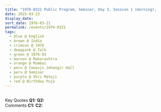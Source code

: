 ```yaml
---
title: "1976-0321 Public Program, Seminar, Day 3, Session 1 (morning), Cowasji Jehangir Hall, 15, Madam Cama Rd, Mantralaya, Fort, Mumbai, Maharashtra, India"
date: 2025-03-23
display_date: 
sort_date: 1976-03-21
permalink: /events/1976-0321
tags:
  - blue @ English
  - brown @ India
  - crimson @ 1976
  - deeppink @ Talk
  - green @ 1976-03
  - maroon @ Maharashtra
  - orange @ Mumbai
  - peru @ Cowasji Jehangir Hall
  - peru @ Seminar
  - purple @ Shri Mataji
  - red @ Birthday Puja
---
```


<br>

<wave-list>
  <list-title color="DarkSeaGreen" width="55">Key Quotes</list-title>
  <list-item color="BlanchedAlmond" width="280"><b>Q1:</b> <i></i></list-item>
  <list-item color="Lavender" width="280"><b>Q2:</b> <i></i></list-item>
</wave-list>

<br>

<wave-list>
  <list-title color="DarkSeaGreen" width="55">Comments</list-title>
  <list-item color="BlanchedAlmond" width="280"><b>C1:</b> <i></i></list-item>
  <list-item color="Lavender" width="280"><b>C2:</b> <i></i></list-item>
</wave-list>